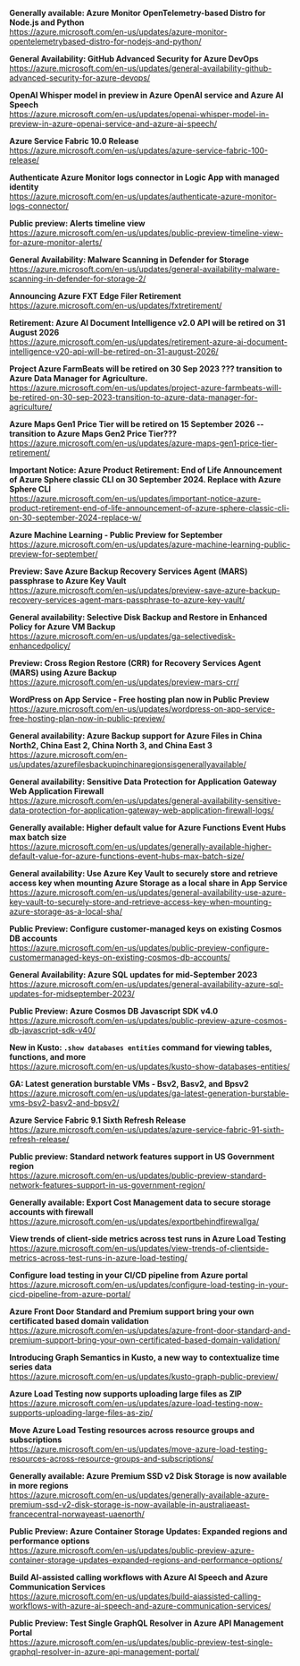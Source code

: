 **Generally available: Azure Monitor OpenTelemetry-based Distro for Node.js and Python**  
https://azure.microsoft.com/en-us/updates/azure-monitor-opentelemetrybased-distro-for-nodejs-and-python/


**General Availability: GitHub Advanced Security for Azure DevOps**  
https://azure.microsoft.com/en-us/updates/general-availability-github-advanced-security-for-azure-devops/


**OpenAI Whisper model in preview in Azure OpenAI service and Azure AI Speech**  
https://azure.microsoft.com/en-us/updates/openai-whisper-model-in-preview-in-azure-openai-service-and-azure-ai-speech/


**Azure Service Fabric 10.0 Release**  
https://azure.microsoft.com/en-us/updates/azure-service-fabric-100-release/


**Authenticate Azure Monitor logs connector in Logic App with managed identity**  
https://azure.microsoft.com/en-us/updates/authenticate-azure-monitor-logs-connector/


**Public preview: Alerts timeline view**  
https://azure.microsoft.com/en-us/updates/public-preview-timeline-view-for-azure-monitor-alerts/


**General Availability: Malware Scanning in Defender for Storage**  
https://azure.microsoft.com/en-us/updates/general-availability-malware-scanning-in-defender-for-storage-2/


**Announcing Azure FXT Edge Filer Retirement**  
https://azure.microsoft.com/en-us/updates/fxtretirement/


**Retirement: Azure AI Document Intelligence v2.0 API will be retired on 31 August 2026**  
https://azure.microsoft.com/en-us/updates/retirement-azure-ai-document-intelligence-v20-api-will-be-retired-on-31-august-2026/


**Project Azure FarmBeats will be retired on 30 Sep 2023 ??? transition to Azure Data Manager for Agriculture.**  
https://azure.microsoft.com/en-us/updates/project-azure-farmbeats-will-be-retired-on-30-sep-2023-transition-to-azure-data-manager-for-agriculture/


**Azure Maps Gen1 Price Tier will be retired on 15 September 2026 -- transition to Azure Maps Gen2 Price Tier???**  
https://azure.microsoft.com/en-us/updates/azure-maps-gen1-price-tier-retirement/


**Important Notice: Azure Product Retirement: End of Life Announcement of Azure Sphere classic CLI on 30 September 2024. Replace with Azure Sphere CLI**  
https://azure.microsoft.com/en-us/updates/important-notice-azure-product-retirement-end-of-life-announcement-of-azure-sphere-classic-cli-on-30-september-2024-replace-w/


**Azure Machine Learning - Public Preview for September**  
https://azure.microsoft.com/en-us/updates/azure-machine-learning-public-preview-for-september/


**Preview: Save Azure Backup Recovery Services Agent (MARS) passphrase to Azure Key Vault**  
https://azure.microsoft.com/en-us/updates/preview-save-azure-backup-recovery-services-agent-mars-passphrase-to-azure-key-vault/


**General availability: Selective Disk Backup and Restore in Enhanced Policy for Azure VM Backup**  
https://azure.microsoft.com/en-us/updates/ga-selectivedisk-enhancedpolicy/


**Preview: Cross Region Restore (CRR) for Recovery Services Agent (MARS) using Azure Backup**  
https://azure.microsoft.com/en-us/updates/preview-mars-crr/


**WordPress on App Service - Free hosting plan now in Public Preview**  
https://azure.microsoft.com/en-us/updates/wordpress-on-app-service-free-hosting-plan-now-in-public-preview/


**General availability: Azure Backup support for Azure Files in China North2, China East 2, China North 3, and China East 3**  
https://azure.microsoft.com/en-us/updates/azurefilesbackupinchinaregionsisgenerallyavailable/


**General availability: Sensitive Data Protection for Application Gateway Web Application Firewall**  
https://azure.microsoft.com/en-us/updates/general-availability-sensitive-data-protection-for-application-gateway-web-application-firewall-logs/


**Generally available: Higher default value for Azure Functions Event Hubs max batch size**  
https://azure.microsoft.com/en-us/updates/generally-available-higher-default-value-for-azure-functions-event-hubs-max-batch-size/


**General availability: Use Azure Key Vault to securely store and retrieve access key when mounting Azure Storage as a local share in App Service**  
https://azure.microsoft.com/en-us/updates/general-availability-use-azure-key-vault-to-securely-store-and-retrieve-access-key-when-mounting-azure-storage-as-a-local-sha/


**Public Preview: Configure customer-managed keys on existing Cosmos DB accounts**  
https://azure.microsoft.com/en-us/updates/public-preview-configure-customermanaged-keys-on-existing-cosmos-db-accounts/


**General Availability: Azure SQL updates for mid-September 2023**  
https://azure.microsoft.com/en-us/updates/general-availability-azure-sql-updates-for-midseptember-2023/


**Public Preview: Azure Cosmos DB Javascript SDK v4.0**  
https://azure.microsoft.com/en-us/updates/public-preview-azure-cosmos-db-javascript-sdk-v40/


**New in Kusto: `.show databases entities` command for viewing tables, functions, and more**  
https://azure.microsoft.com/en-us/updates/kusto-show-databases-entities/


**GA: Latest generation burstable VMs - Bsv2, Basv2, and Bpsv2**  
https://azure.microsoft.com/en-us/updates/ga-latest-generation-burstable-vms-bsv2-basv2-and-bpsv2/


**Azure Service Fabric 9.1 Sixth Refresh Release**  
https://azure.microsoft.com/en-us/updates/azure-service-fabric-91-sixth-refresh-release/


**Public preview: Standard network features support in US Government region**  
https://azure.microsoft.com/en-us/updates/public-preview-standard-network-features-support-in-us-government-region/


**Generally available: Export Cost Management data to secure storage accounts with firewall**  
https://azure.microsoft.com/en-us/updates/exportbehindfirewallga/


**View trends of client-side metrics across test runs in Azure Load Testing**  
https://azure.microsoft.com/en-us/updates/view-trends-of-clientside-metrics-across-test-runs-in-azure-load-testing/


**Configure load testing in your CI/CD pipeline from Azure portal**  
https://azure.microsoft.com/en-us/updates/configure-load-testing-in-your-cicd-pipeline-from-azure-portal/


**Azure Front Door Standard and Premium support bring your own certificated based domain validation**  
https://azure.microsoft.com/en-us/updates/azure-front-door-standard-and-premium-support-bring-your-own-certificated-based-domain-validation/


**Introducing Graph Semantics in Kusto, a new way to contextualize time series data**  
https://azure.microsoft.com/en-us/updates/kusto-graph-public-preview/


**Azure Load Testing now supports uploading large files as ZIP**  
https://azure.microsoft.com/en-us/updates/azure-load-testing-now-supports-uploading-large-files-as-zip/


**Move Azure Load Testing resources across resource groups and subscriptions**  
https://azure.microsoft.com/en-us/updates/move-azure-load-testing-resources-across-resource-groups-and-subscriptions/


**Generally available: Azure Premium SSD v2 Disk Storage is now available in more regions**  
https://azure.microsoft.com/en-us/updates/generally-available-azure-premium-ssd-v2-disk-storage-is-now-available-in-australiaeast-francecentral-norwayeast-uaenorth/


**Public Preview: Azure Container Storage Updates: Expanded regions and performance options**  
https://azure.microsoft.com/en-us/updates/public-preview-azure-container-storage-updates-expanded-regions-and-performance-options/


**Build AI-assisted calling workflows with  Azure AI Speech and Azure Communication Services**  
https://azure.microsoft.com/en-us/updates/build-aiassisted-calling-workflows-with-azure-ai-speech-and-azure-communication-services/


**Public Preview: Test Single GraphQL Resolver in Azure API Management Portal**  
https://azure.microsoft.com/en-us/updates/public-preview-test-single-graphql-resolver-in-azure-api-management-portal/


